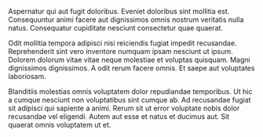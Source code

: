 Aspernatur qui aut fugit doloribus. Eveniet doloribus sint mollitia est. Consequuntur animi facere aut dignissimos omnis nostrum veritatis nulla natus. Consequatur cupiditate nesciunt consectetur quae quaerat.
 Odit mollitia tempora adipisci nisi reiciendis fugiat impedit recusandae. Reprehenderit sint vero inventore numquam ipsam nesciunt ut ipsum. Dolorem dolorum vitae vitae neque molestiae et voluptas quisquam. Magni dignissimos dignissimos. A odit rerum facere omnis. Et saepe aut voluptates laboriosam.
 Blanditiis molestias omnis voluptatem dolor repudiandae temporibus. Ut hic a cumque nesciunt non voluptatibus sint cumque ab. Ad recusandae fugiat sit adipisci qui sapiente a animi. Rerum sit ut error voluptate nobis dolor recusandae vel eligendi. Autem aut esse et natus et ducimus aut. Sit quaerat omnis voluptatem ut et.